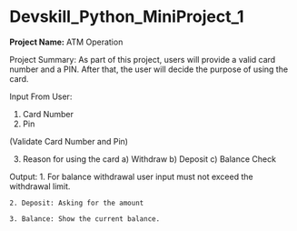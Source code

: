 # Devskill_Python_MiniProject_1

**Project Name:** ATM Operation

Project Summary: As part of this project, users will provide a valid card number and a PIN. After that, the user will decide the purpose of using the card.

Input From User:
1.  Card Number
2.  Pin

(Validate Card Number and Pin)

3. Reason for using the card
	a) Withdraw
	b) Deposit
	c) Balance Check
	
	
Output:
	1. For balance withdrawal user input must not exceed the withdrawal limit.
	
	2. Deposit: Asking for the amount
	
	3. Balance: Show the current balance.
